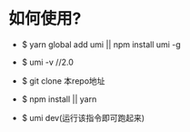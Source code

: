 # 如何使用?
- $ yarn global add umi || npm install umi -g

- $ umi -v //2.0

- $ git clone 本repo地址

- $ npm install || yarn 

- $ umi dev(运行该指令即可跑起来)